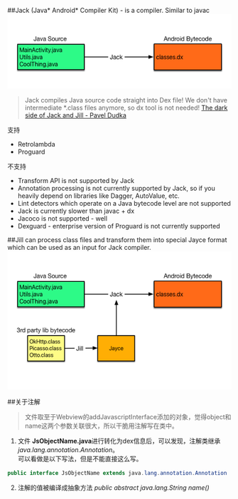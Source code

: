
##Jack (Java* Android* Compiler Kit) - is a compiler. Similar to javac
![Jack](./jack_compiler.png)

>Jack compiles Java source code straight into Dex file! We don't have intermediate *.class files anymore, so dx tool is not needed! [The dark side of Jack and Jill -  Pavel Dudka  ](http://trickyandroid.com/the-dark-world-of-jack-and-jill/)

支持

- Retrolambda
- Proguard

不支持

- Transform API is not supported by Jack
- Annotation processing is not currently supported by Jack, so if you heavily depend on libraries like Dagger, AutoValue, etc.
- Lint detectors which operate on a Java bytecode level are not supported
- Jack is currently slower than javac + dx
- Jacoco is not supported - well
- Dexguard - enterprise version of Proguard is not currently supported

##Jill can process class files and transform them into special Jayce format which can be used as an input for Jack compiler.
![Jack](./jill.png)

##关于注解
> 文件取至于Webview的addJavascriptInterface添加的对象，觉得object和name这两个参数关联很大，所以干脆用注解写在类中。

1. 文件 **JsObjectName.java**进行转化为dex信息后，可以发现，注解类继承 *java.lang.annotation.Annotation*。<br/>
可以看做是以下写法，但是不能直接这么写。
```java
public interface JsObjectName extends java.lang.annotation.Annotation
```
2. 注解的值被编译成抽象方法 *public abstract java.lang.String name()*